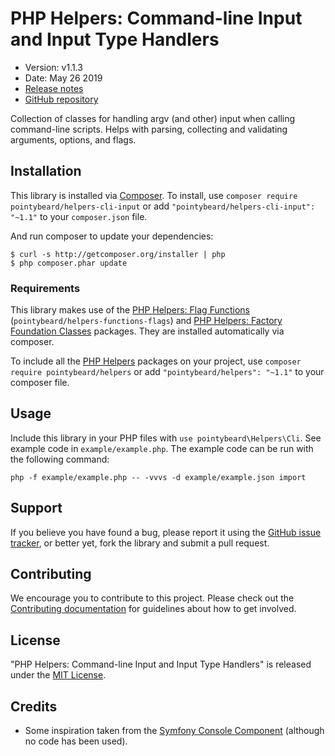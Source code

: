 # PHP Helpers: Command-line Input and Input Type Handlers

-   Version: v1.1.3
-   Date: May 26 2019
-   [Release notes](https://github.com/pointybeard/helpers-cli-input/blob/master/CHANGELOG.md)
-   [GitHub repository](https://github.com/pointybeard/helpers-cli-input)

Collection of classes for handling argv (and other) input when calling command-line scripts. Helps with parsing, collecting and validating arguments, options, and flags.

## Installation

This library is installed via [Composer](http://getcomposer.org/). To install, use `composer require pointybeard/helpers-cli-input` or add `"pointybeard/helpers-cli-input": "~1.1"` to your `composer.json` file.

And run composer to update your dependencies:

    $ curl -s http://getcomposer.org/installer | php
    $ php composer.phar update

### Requirements

This library makes use of the [PHP Helpers: Flag Functions](https://github.com/pointybeard/helpers-functions-flags) (`pointybeard/helpers-functions-flags`) and [PHP Helpers: Factory Foundation Classes](https://github.com/pointybeard/helpers-foundation-factory) packages. They are installed automatically via composer.

To include all the [PHP Helpers](https://github.com/pointybeard/helpers) packages on your project, use `composer require pointybeard/helpers` or add `"pointybeard/helpers": "~1.1"` to your composer file.

## Usage

Include this library in your PHP files with `use pointybeard\Helpers\Cli`. See example code in `example/example.php`. The example code can be run with the following command:

    php -f example/example.php -- -vvvs -d example/example.json import

## Support

If you believe you have found a bug, please report it using the [GitHub issue tracker](https://github.com/pointybeard/helpers-cli-input/issues),
or better yet, fork the library and submit a pull request.

## Contributing

We encourage you to contribute to this project. Please check out the [Contributing documentation](https://github.com/pointybeard/helpers-cli-input/blob/master/CONTRIBUTING.md) for guidelines about how to get involved.

## License

"PHP Helpers: Command-line Input and Input Type Handlers" is released under the [MIT License](http://www.opensource.org/licenses/MIT).

## Credits

*   Some inspiration taken from the [Symfony Console Component](https://github.com/symfony/console) (although no code has been used).
